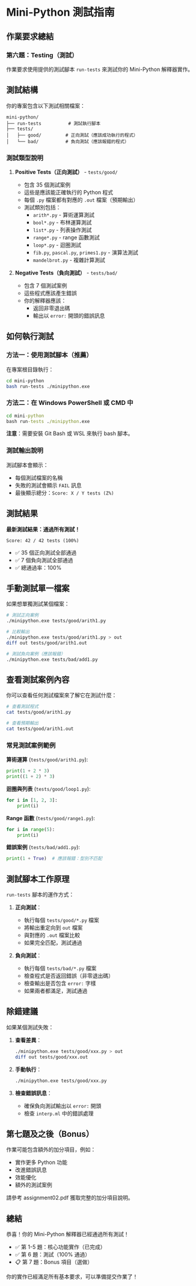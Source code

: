 # Mini-Python 測試指南

## 作業要求總結

### 第六題：Testing（測試）

作業要求使用提供的測試腳本 `run-tests` 來測試你的 Mini-Python 解釋器實作。

## 測試結構

你的專案包含以下測試相關檔案：

```
mini-python/
├── run-tests          # 測試執行腳本
├── tests/
│   ├── good/         # 正向測試（應該成功執行的程式）
│   └── bad/          # 負向測試（應該報錯的程式）
```

### 測試類型說明

1. **Positive Tests（正向測試）** - `tests/good/`
   - 包含 35 個測試案例
   - 這些是應該能正確執行的 Python 程式
   - 每個 `.py` 檔案都有對應的 `.out` 檔案（預期輸出）
   - 測試類別包括：
     - `arith*.py` - 算術運算測試
     - `bool*.py` - 布林運算測試
     - `list*.py` - 列表操作測試
     - `range*.py` - range 函數測試
     - `loop*.py` - 迴圈測試
     - `fib.py`, `pascal.py`, `primes1.py` - 演算法測試
     - `mandelbrot.py` - 複雜計算測試

2. **Negative Tests（負向測試）** - `tests/bad/`
   - 包含 7 個測試案例
   - 這些程式應該產生錯誤
   - 你的解釋器應該：
     - 返回非零退出碼
     - 輸出以 `error:` 開頭的錯誤訊息

## 如何執行測試

### 方法一：使用測試腳本（推薦）

在專案根目錄執行：

```bash
cd mini-python
bash run-tests ./minipython.exe
```

### 方法二：在 Windows PowerShell 或 CMD 中

```cmd
cd mini-python
bash run-tests ./minipython.exe
```

**注意**：需要安裝 Git Bash 或 WSL 來執行 bash 腳本。

### 測試輸出說明

測試腳本會顯示：
- 每個測試檔案的名稱
- 失敗的測試會顯示 `FAIL` 訊息
- 最後顯示總分：`Score: X / Y tests (Z%)`

## 測試結果

**最新測試結果：通過所有測試！**

```
Score: 42 / 42 tests (100%)
```

- ✅ 35 個正向測試全部通過
- ✅ 7 個負向測試全部通過
- ✅ 總通過率：100%

## 手動測試單一檔案

如果想單獨測試某個檔案：

```bash
# 測試正向案例
./minipython.exe tests/good/arith1.py

# 比較輸出
./minipython.exe tests/good/arith1.py > out
diff out tests/good/arith1.out

# 測試負向案例（應該報錯）
./minipython.exe tests/bad/add1.py
```

## 查看測試案例內容

你可以查看任何測試檔案來了解它在測試什麼：

```bash
# 查看測試程式
cat tests/good/arith1.py

# 查看預期輸出
cat tests/good/arith1.out
```

### 常見測試案例範例

**算術運算** (`tests/good/arith1.py`):
```python
print(1 + 2 * 3)
print((1 + 2) * 3)
```

**迴圈與列表** (`tests/good/loop1.py`):
```python
for i in [1, 2, 3]:
    print(i)
```

**Range 函數** (`tests/good/range1.py`):
```python
for i in range(5):
    print(i)
```

**錯誤案例** (`tests/bad/add1.py`):
```python
print(1 + True)  # 應該報錯：型別不匹配
```

## 測試腳本工作原理

`run-tests` 腳本的運作方式：

1. **正向測試**：
   - 執行每個 `tests/good/*.py` 檔案
   - 將輸出重定向到 `out` 檔案
   - 與對應的 `.out` 檔案比較
   - 如果完全匹配，測試通過

2. **負向測試**：
   - 執行每個 `tests/bad/*.py` 檔案
   - 檢查程式是否返回錯誤（非零退出碼）
   - 檢查輸出是否包含 `error:` 字樣
   - 如果兩者都滿足，測試通過

## 除錯建議

如果某個測試失敗：

1. **查看差異**：
   ```bash
   ./minipython.exe tests/good/xxx.py > out
   diff out tests/good/xxx.out
   ```

2. **手動執行**：
   ```bash
   ./minipython.exe tests/good/xxx.py
   ```

3. **檢查錯誤訊息**：
   - 確保負向測試輸出以 `error:` 開頭
   - 檢查 `interp.ml` 中的錯誤處理

## 第七題及之後（Bonus）

作業可能包含額外的加分項目，例如：
- 實作更多 Python 功能
- 改進錯誤訊息
- 效能優化
- 額外的測試案例

請參考 assignment02.pdf 獲取完整的加分項目說明。

## 總結

恭喜！你的 Mini-Python 解釋器已經通過所有測試！

- ✅ 第 1-5 題：核心功能實作（已完成）
- ✅ 第 6 題：測試（100% 通過）
- 📋 第 7 題：Bonus 項目（選做）

你的實作已經滿足所有基本要求，可以準備提交作業了！

